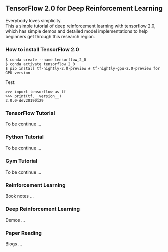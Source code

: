 ## TensorFlow 2.0 for Deep Reinforcement Learning
Everybody loves simplicity.  
This a simple tutorial of deep reinforcement learning with tensorflow 2.0, which has simple demos and detailed model implementations to help beginners get through this research region.  

### How to install TensorFlow 2.0
```
$ conda create --name tensorflow_2_0
$ conda activate tensorflow_2_0
$ pip install tf-nightly-2.0-preview # tf-nightly-gpu-2.0-preview for GPU version
```
Test:
```
>>> import tensorflow as tf
>>> print(tf.__version__)
2.0.0-dev20190129
```

### TensorFlow Tutorial
To be continue ...

### Python Tutorial
To be continue ...

### Gym Tutorial
To be continue ...

### Reinforcement Learning
Book notes ...

### Deep Reinforcement Learning
Demos ...

### Paper Reading
Blogs ...


